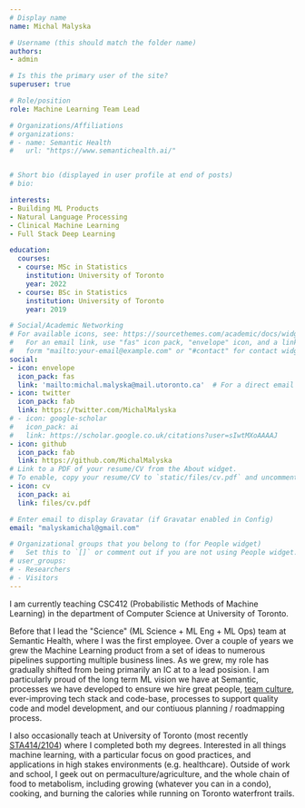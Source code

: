 ```yaml
---
# Display name
name: Michal Malyska

# Username (this should match the folder name)
authors:
- admin

# Is this the primary user of the site?
superuser: true

# Role/position
role: Machine Learning Team Lead

# Organizations/Affiliations
# organizations:
# - name: Semantic Health
#   url: "https://www.semantichealth.ai/"


# Short bio (displayed in user profile at end of posts)
# bio:

interests:
- Building ML Products
- Natural Language Processing
- Clinical Machine Learning
- Full Stack Deep Learning

education:
  courses:
  - course: MSc in Statistics
    institution: University of Toronto
    year: 2022
  - course: BSc in Statistics
    institution: University of Toronto
    year: 2019

# Social/Academic Networking
# For available icons, see: https://sourcethemes.com/academic/docs/widgets/#icons
#   For an email link, use "fas" icon pack, "envelope" icon, and a link in the
#   form "mailto:your-email@example.com" or "#contact" for contact widget.
social:
- icon: envelope
  icon_pack: fas
  link: 'mailto:michal.malyska@mail.utoronto.ca'  # For a direct email link, use "mailto:test@example.org".
- icon: twitter
  icon_pack: fab
  link: https://twitter.com/MichalMalyska
# - icon: google-scholar
#   icon_pack: ai
#   link: https://scholar.google.co.uk/citations?user=sIwtMXoAAAAJ
- icon: github
  icon_pack: fab
  link: https://github.com/MichalMalyska
# Link to a PDF of your resume/CV from the About widget.
# To enable, copy your resume/CV to `static/files/cv.pdf` and uncomment the lines below.
- icon: cv
  icon_pack: ai
  link: files/cv.pdf

# Enter email to display Gravatar (if Gravatar enabled in Config)
email: "malyskamichal@gmail.com"

# Organizational groups that you belong to (for People widget)
#   Set this to `[]` or comment out if you are not using People widget.
# user_groups:
# - Researchers
# - Visitors
---
```


I am currently teaching CSC412 (Probabilistic Methods of Machine Learning) in the department of Computer Science at University of Toronto. 

Before that I lead the "Science" (ML Science + ML Eng + ML Ops) team at Semantic Health, where I was the first employee. Over a couple of years we grew the Machine Learning product from a set of ideas to numerous pipelines supporting multiple business lines. As we grew, my role has gradually shifted from being primarily an IC at to a lead posision. I am particularly proud of the long term ML vision we have at Semantic, processes we have developed to ensure we hire great people, [team culture](https://cultofthepartyparrot.com/parrots/hd/dadparrot.gif), ever-improving tech stack and code-base, processes to support quality code and model development, and our contiuous planning / roadmapping process.

I also occasionally teach at University of Toronto (most recently [STA414/2104](https://duvenaud.github.io/sta414/)) where I completed both my degrees. 
Interested in all things machine learning, with a particular focus on good practices, and applications in high stakes environments (e.g. healthcare). 
Outside of work and school, I geek out on permaculture/agriculture, and the whole chain of food to metabolism, including growing (whatever you can in a condo), cooking, and burning the calories while running on Toronto waterfront trails.